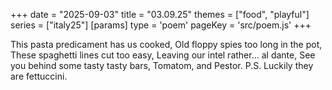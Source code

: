 +++
date = "2025-09-03"
title = "03.09.25"
themes = ["food", "playful"]
series = ["italy25"]
[params]
  type = 'poem'
  pageKey = 'src/poem.js'
+++

This pasta predicament has us cooked,
Old floppy spies too long in the pot,
These spaghetti lines cut too easy,
Leaving our intel rather... al dante,
See you behind some tasty tasty bars,
Tomatom, and Pestor.
P.S. Luckily they are fettuccini.
